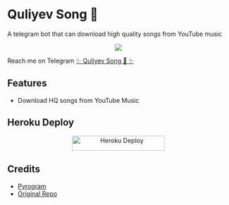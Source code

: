 #  Quliyev Song 🐉 
A telegram bot that can download high quality songs from YouTube music
<p align="center">
  <img src="https://telegra.ph/file/e561880f97698b813a688.jpg">
</p>

Reach me on Telegram [✨ Quliyev Song 🐉 ✨](https://t.me/quliyevsongbot)

## Features

- Download HQ songs from YouTube Music

## Heroku Deploy

<p align="center"><a href="https://heroku.com/deploy?template=https://github.com/qulievv/Song"> <img src="https://img.shields.io/badge/Deploy%20To%20Heroku-blueviolet?style=for-the-badge&logo=heroku" alt="Heroku Deploy" width="210" height="34.45"/></a></p>

## Credits

- [Pyrogram](https://github.com/pyrogram)
- [Original Repo](https://github.com/qulievv/Song.git)
